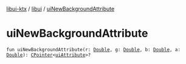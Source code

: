 [libui-ktx](../index.md) / [libui](index.md) / [uiNewBackgroundAttribute](./ui-new-background-attribute.md)

# uiNewBackgroundAttribute

`fun uiNewBackgroundAttribute(r: `[`Double`](https://kotlinlang.org/api/latest/jvm/stdlib/kotlin/-double/index.html)`, g: `[`Double`](https://kotlinlang.org/api/latest/jvm/stdlib/kotlin/-double/index.html)`, b: `[`Double`](https://kotlinlang.org/api/latest/jvm/stdlib/kotlin/-double/index.html)`, a: `[`Double`](https://kotlinlang.org/api/latest/jvm/stdlib/kotlin/-double/index.html)`): `[`CPointer`](../kotlinx.cinterop/-c-pointer/index.md)`<`[`uiAttribute`](ui-attribute.md)`>?`